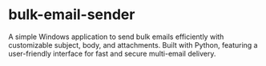 # bulk-email-sender
A simple Windows application to send bulk emails efficiently with customizable subject, body, and attachments. Built with Python, featuring a user-friendly interface for fast and secure multi-email delivery.
